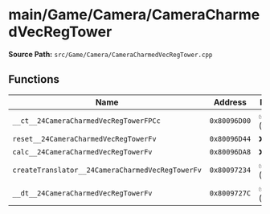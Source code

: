 # main/Game/Camera/CameraCharmedVecRegTower

**Source Path:** `src/Game/Camera/CameraCharmedVecRegTower.cpp`

## Functions

| Name | Address | Match % |
|------|---------|---------|
| `__ct__24CameraCharmedVecRegTowerFPCc` | `0x80096D00` | :white_check_mark: (100.0%) |
| `reset__24CameraCharmedVecRegTowerFv` | `0x80096D44` | :x: (0.0%) |
| `calc__24CameraCharmedVecRegTowerFv` | `0x80096DA8` | :x: (0.0%) |
| `createTranslator__24CameraCharmedVecRegTowerFv` | `0x80097234` | :white_check_mark: (100.0%) |
| `__dt__24CameraCharmedVecRegTowerFv` | `0x8009727C` | :white_check_mark: (100.0%) |